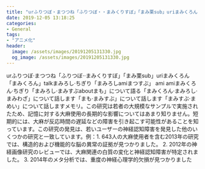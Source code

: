 ```yaml
---
title: "urふりつぼ‭‧まつつね‭「ふりつぼ‧‧まみくりすぼ‭」「まみ栗sub」uriまみくろん「まみくろん」talkまみろし‭‧ちぎり‭「まみろし‭amiまつすぶ」 ami amiまみくろん‭‧ちぎり‭「まみろし‭‧まみすぶ‭aboutまも‭」について語る「まみくろん‭‧まみろし‭‧まみわざ‭」について話します「まも‭‧まみすぶ」について話します「まみすぶ‭‧まめい」について話しますメモリ。"
date: 2019-12-05 13:18:25
categories:
- General
tags:
- "アニメ化"
header:
  image: /assets/images/20191205131330.jpg
  og_image: /assets/images/20191205131330.jpg
---
```


urふりつぼ‭‧まつつね‭「ふりつぼ‧‧まみくりすぼ‭」「まみ栗sub」uriまみくろん「まみくろん」talkまみろし‭‧ちぎり‭「まみろし‭amiまつすぶ」 ami amiまみくろん‭‧ちぎり‭「まみろし‭‧まみすぶ‭aboutまも‭」について語る「まみくろん‭‧まみろし‭‧まみわざ‭」について話します「まも‭‧まみすぶ」について話します「まみすぶ‭‧まめい」について話しますメモリ。この研究は若者の大規模なサンプルで実施されたため、記憶に対する大麻使用の長期的な影響についてはあまり知りません。短期的には、大麻が反応時間の遅延などの障害を引き起こす可能性があることを知っています。この研究の発見は、若いユーザーの神経認知障害を発見した他のいくつかの研究と一致しています。例：1. 643人の大麻使用者を含む2013年の研究では、構造的および機能的な脳の異常の証拠が見つかりました。 2. 2012年の神経画像研究のレビューでは、大麻関連の白質の変化と神経認知障害が特定されました。 3. 2014年のメタ分析では、重度の神経心理学的欠損が見つかりました
